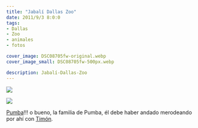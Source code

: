 ```yaml
---
title: "Jabalí Dallas Zoo"
date: 2011/9/3 8:0:0
tags: 
- Dallas
- Zoo
- animales
- fotos

cover_image: DSC08705fw-original.webp
cover_image_small: DSC08705fw-500px.webp

description: Jabalí-Dallas-Zoo
---
```



[![](DSC08705fw)](DSC08705fw-original.webp)

  

[![](DSC08706fw)](DSC08706fw-original.webp)

<a href="https://en.wikipedia.org/wiki/Warthog">Pumba</a>!!! o bueno, la familia de Pumba, él debe haber andado merodeando por ahí con <a href="http://localhost:8080/2011/8/1/Suricata-Dallas-Zoo">Timón</a>.
